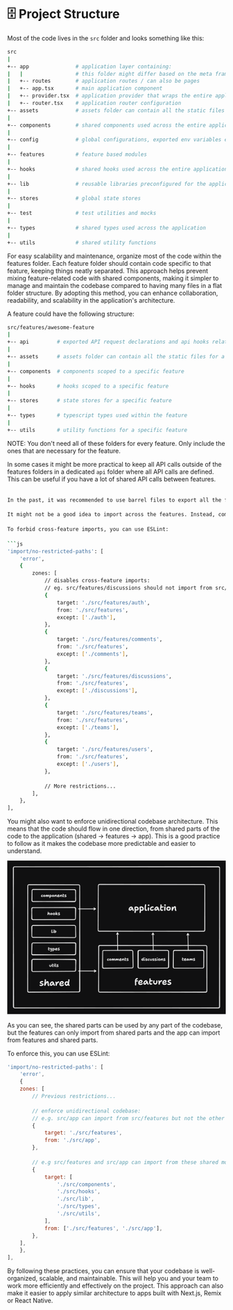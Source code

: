 # 🗄️ Project Structure

Most of the code lives in the `src` folder and looks something like this:

```sh
src
|
+-- app               # application layer containing:
|   |                 # this folder might differ based on the meta framework used
|   +-- routes        # application routes / can also be pages
|   +-- app.tsx       # main application component
|   +-- provider.tsx  # application provider that wraps the entire application with different global providers - this might also differ based on meta framework used
|   +-- router.tsx    # application router configuration
+-- assets            # assets folder can contain all the static files such as images, fonts, etc.
|
+-- components        # shared components used across the entire application
|
+-- config            # global configurations, exported env variables etc.
|
+-- features          # feature based modules
|
+-- hooks             # shared hooks used across the entire application
|
+-- lib               # reusable libraries preconfigured for the application
|
+-- stores            # global state stores
|
+-- test              # test utilities and mocks
|
+-- types             # shared types used across the application
|
+-- utils             # shared utility functions
```

For easy scalability and maintenance, organize most of the code within the features folder. Each feature folder should contain code specific to that feature, keeping things neatly separated. This approach helps prevent mixing feature-related code with shared components, making it simpler to manage and maintain the codebase compared to having many files in a flat folder structure. By adopting this method, you can enhance collaboration, readability, and scalability in the application's architecture.

A feature could have the following structure:

```sh
src/features/awesome-feature
|
+-- api         # exported API request declarations and api hooks related to a specific feature
|
+-- assets      # assets folder can contain all the static files for a specific feature
|
+-- components  # components scoped to a specific feature
|
+-- hooks       # hooks scoped to a specific feature
|
+-- stores      # state stores for a specific feature
|
+-- types       # typescript types used within the feature
|
+-- utils       # utility functions for a specific feature
```

NOTE: You don't need all of these folders for every feature. Only include the ones that are necessary for the feature.

In some cases it might be more practical to keep all API calls outside of the features folders in a dedicated `api` folder where all API calls are defined. This can be useful if you have a lot of shared API calls between features.

````sh

In the past, it was recommended to use barrel files to export all the files from a feature. However, it can cause issues for Vite to do tree shaking and can lead to performance issues. Therefore, it is recommended to import the files directly.

It might not be a good idea to import across the features. Instead, compose different features at the application level. This way, you can ensure that each feature is independent which makes the codebase less convoluted.

To forbid cross-feature imports, you can use ESLint:

```js
'import/no-restricted-paths': [
    'error',
    {
        zones: [
            // disables cross-feature imports:
            // eg. src/features/discussions should not import from src/features/comments, etc.
            {
                target: './src/features/auth',
                from: './src/features',
                except: ['./auth'],
            },
            {
                target: './src/features/comments',
                from: './src/features',
                except: ['./comments'],
            },
            {
                target: './src/features/discussions',
                from: './src/features',
                except: ['./discussions'],
            },
            {
                target: './src/features/teams',
                from: './src/features',
                except: ['./teams'],
            },
            {
                target: './src/features/users',
                from: './src/features',
                except: ['./users'],
            },

            // More restrictions...
        ],
    },
],
````

You might also want to enforce unidirectional codebase architecture. This means that the code should flow in one direction, from shared parts of the code to the application (shared -> features -> app). This is a good practice to follow as it makes the codebase more predictable and easier to understand.

![Unidirectional Codebase](./assets/unidirectional-codebase.png)

As you can see, the shared parts can be used by any part of the codebase, but the features can only import from shared parts and the app can import from features and shared parts.

To enforce this, you can use ESLint:

```js
'import/no-restricted-paths': [
    'error',
    {
    zones: [
        // Previous restrictions...

        // enforce unidirectional codebase:
        // e.g. src/app can import from src/features but not the other way around
        {
            target: './src/features',
            from: './src/app',
        },

        // e.g src/features and src/app can import from these shared modules but not the other way around
        {
            target: [
                './src/components',
                './src/hooks',
                './src/lib',
                './src/types',
                './src/utils',
            ],
            from: ['./src/features', './src/app'],
        },
    ],
    },
],
```

By following these practices, you can ensure that your codebase is well-organized, scalable, and maintainable. This will help you and your team to work more efficiently and effectively on the project.
This approach can also make it easier to apply similar architecture to apps built with Next.js, Remix or React Native.
